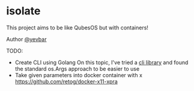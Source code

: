 # isolate

This project aims to be like QubesOS but with containers!

Author [@yevbar](https://github.com/yevbar)

TODO:

* Create CLI using Golang
On this topic, I've tried a [cli library](https://github.com/urfave/cli) and found the standard os.Args approach to be easier to use
* Take given parameters into docker container with x
https://github.com/retog/docker-x11-xpra